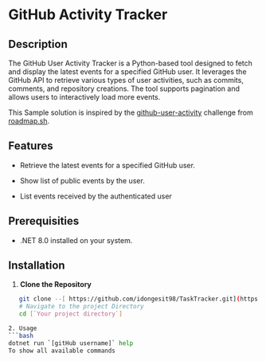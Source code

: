 # GitHub Activity Tracker

## Description
The GitHub User Activity Tracker is a Python-based tool designed to fetch and display the latest events for a specified GitHub user. It leverages the GitHub API to retrieve various types of user activities, such as commits, comments, and repository creations. The tool supports pagination and allows users to interactively load more events.

This Sample solution is inspired by the [github-user-activity](https://roadmap.sh/projects/github-user-activity) challenge from [roadmap.sh](https://roadmap.sh/).

## Features

- Retrieve the latest events for a specified GitHub user.

- Show list of public events by the user.

- List events received by the authenticated user

## Prerequisities

- .NET 8.0 installed on your system.

## Installation

1. **Clone  the Repository**
```bash
   git clone --[ https://github.com/idongesit98/TaskTracker.git](https://github.com/idongesit98/GitHub-User-Tracker.git)
   # Navigate to the project Directory
   cd [`Your project directory`]

2. Usage
```bash
dotnet run `[gitHub username]` help
To show all available commands
```







